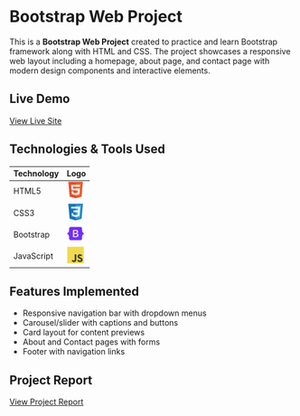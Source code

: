 # Bootstrap Web Project

This is a **Bootstrap Web Project** created to practice and learn Bootstrap framework along with HTML and CSS. The project showcases a responsive web layout including a homepage, about page, and contact page with modern design components and interactive elements.

## Live Demo

[View Live Site](https://samarthjadhavsj.github.io/bootstrap-web-project/)

## Technologies & Tools Used

| Technology | Logo |
|------------|------|
| HTML5      | <img src="https://raw.githubusercontent.com/devicons/devicon/master/icons/html5/html5-original.svg" width="30"/> |
| CSS3       | <img src="https://raw.githubusercontent.com/devicons/devicon/master/icons/css3/css3-original.svg" width="30"/> |
| Bootstrap  | <img src="https://raw.githubusercontent.com/devicons/devicon/master/icons/bootstrap/bootstrap-plain.svg" width="30"/> |
| JavaScript | <img src="https://raw.githubusercontent.com/devicons/devicon/master/icons/javascript/javascript-original.svg" width="30"/> |

## Features Implemented

- Responsive navigation bar with dropdown menus  
- Carousel/slider with captions and buttons  
- Card layout for content previews  
- About and Contact pages with forms  
- Footer with navigation links  

##  Project Report

[View Project Report](./BOOTSTRAP%20REPORT.pdf)
